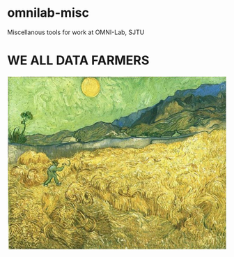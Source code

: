omnilab-misc
============

Miscellanous tools for work at OMNI-Lab, SJTU


WE ALL DATA FARMERS
===================

[![Vincent Van Gogh The Wheat Field](https://raw.githubusercontent.com/caesar0301/omnilab-misc/master/Sunrise-vg.jpg)](http://en.wikipedia.org/wiki/The_Wheat_Field)
